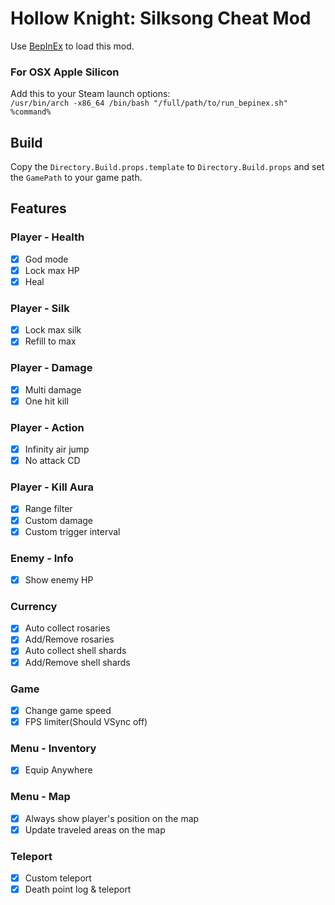 ﻿# Hollow Knight: Silksong Cheat Mod

Use [BepInEx](https://github.com/BepInEx/BepInEx) to load this mod.

### For OSX Apple Silicon

Add this to your Steam launch options:  
`/usr/bin/arch -x86_64 /bin/bash "/full/path/to/run_bepinex.sh" %command%`

## Build

Copy the `Directory.Build.props.template` to `Directory.Build.props` and set the `GamePath` to your game path.

## Features

### Player - Health

- [x] God mode
- [x] Lock max HP
- [x] Heal

### Player - Silk

- [x] Lock max silk
- [x] Refill to max

### Player - Damage

- [x] Multi damage
- [x] One hit kill

### Player - Action

- [x] Infinity air jump
- [x] No attack CD

### Player - Kill Aura

- [x] Range filter
- [x] Custom damage
- [x] Custom trigger interval

### Enemy - Info

- [x] Show enemy HP

### Currency

- [x] Auto collect rosaries
- [x] Add/Remove rosaries
- [x] Auto collect shell shards
- [x] Add/Remove shell shards

### Game

- [x] Change game speed
- [x] FPS limiter(Should VSync off)

### Menu - Inventory

- [x] Equip Anywhere

### Menu - Map

- [x] Always show player's position on the map
- [x] Update traveled areas on the map

### Teleport

- [x] Custom teleport
- [x] Death point log & teleport